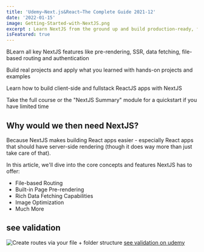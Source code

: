 ```yaml
---
title: 'Udemy–Next.js&React–The Complete Guide 2021-12'
date: '2022-01-15'
image: Getting-Started-with-NextJS.png
excerpt : Learn NextJS from the ground up and build production-ready, fullstack ReactJS apps with the NextJS framework!.
isFeatured: true
--- 
```


BLearn all key NextJS features like pre-rendering, SSR, data fetching, file-based routing and authentication

Build real projects and apply what you learned with hands-on projects and examples

Learn how to build client-side and fullstack ReactJS apps with NextJS

Take the full course or the "NextJS Summary" module for a quickstart if you have limited time

## Why would we then need NextJS?

Because NextJS makes building React apps easier - especially React apps that should have server-side rendering (though it does way more than just take care of that).

In this article, we'll dive into the core concepts and features NextJS has to offer:

- File-based Routing
- Built-in Page Pre-rendering
- Rich Data Fetching Capabilities
- Image Optimization
- Much More

## see validation

![Create routes via your file + folder structure](/images/posts/Getting-Started-with-NextJS/Getting-Started-with-NextJS.png)
[see validation on udemy](https://downloadly.ir/elearning/video-tutorials/nextjs-react-the-complete-guide/)



